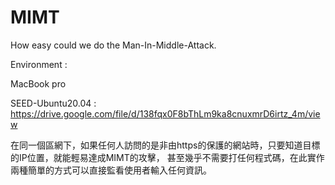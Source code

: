 # MIMT
How easy could we do the Man-In-Middle-Attack.

Environment :


MacBook pro


SEED-Ubuntu20.04 :  https://drive.google.com/file/d/138fqx0F8bThLm9ka8cnuxmrD6irtz_4m/view

在同一個區網下，如果任何人訪問的是非由https的保護的網站時，只要知道目標的IP位置，就能輕易達成MIMT的攻擊，
甚至幾乎不需要打任何程式碼，在此實作兩種簡單的方式可以直接監看使用者輸入任何資訊。
